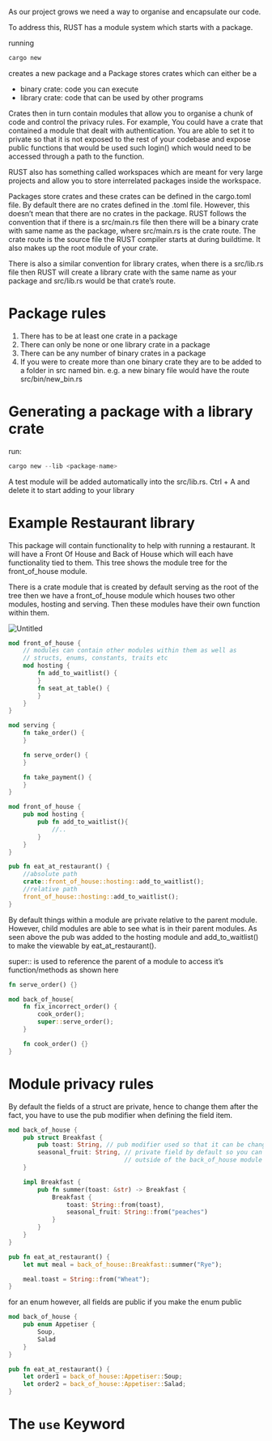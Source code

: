 As our project grows we need a way to organise and encapsulate our code.

To address this, RUST has  a module system which starts with a package.

running

```rust
cargo new
```

creates a new package and a Package stores crates which can either be a 

- binary crate: code you can execute
- library crate: code that can be used by other programs

Crates then in turn contain modules that allow you to organise a chunk of code and control the privacy rules. For example, You could have a crate that contained a module that dealt with authentication. You are able to set it to private so that it is not exposed to the rest of your codebase and expose public functions that would be used such login() which would need to be accessed through a path to the function.

RUST also has something called workspaces which are meant for very large projects and allow you to store interrelated packages inside the workspace.

Packages store crates and these crates can be defined in the cargo.toml file. By default there are no crates defined in the .toml file. However, this doesn’t mean that there are no crates in the package. RUST follows the convention that if there is a src/main.rs file then there will be a binary crate with same name as the package, where src/main.rs is the crate route. The crate route is the source file the RUST compiler starts at during buildtime. It also makes up the root module of your crate.

There is  also a similar convention for library crates, when there is a src/lib.rs file then RUST will create a library crate with the same name as your package and src/lib.rs would be that crate’s route.

# Package rules

1. There has to be at least one crate in a package
2. There can only be none or one library crate in a package
3. There can be any number of binary crates in a package
4. If you were to create more than one binary crate they are to be added to a folder in src named bin. e.g. a new binary file would have the route src/bin/new_bin.rs

# Generating a package with a library crate

run:

```rust
cargo new --lib <package-name>
```

A test module will be added automatically into the src/lib.rs. Ctrl + A and delete it to start adding to your library

# Example Restaurant library

This package will contain functionality to help with running a restaurant. It will have a Front Of House and Back of House which will each have functionality tied to them. This tree shows the module tree for the front_of_house module.

There is a crate module that is created by default serving as the root of the tree then we have a front_of_house module which houses two other modules, hosting and serving. Then these modules have their own function within them.

![Untitled](https://s3-us-west-2.amazonaws.com/secure.notion-static.com/ad72a3f3-9b6b-4cda-8577-333db2280486/Untitled.png)

```rust
mod front_of_house {
    // modules can contain other modules within them as well as
    // structs, enums, constants, traits etc
    mod hosting {
        fn add_to_waitlist() {
        }
        fn seat_at_table() {
        }
    }
}

mod serving {
    fn take_order() {
    }

    fn serve_order() {
    }

    fn take_payment() {
    }
}
```

```rust
mod front_of_house {
    pub mod hosting {
        pub fn add_to_waitlist(){
            //..
        }
    }
}

pub fn eat_at_restaurant() {
    //absolute path
    crate::front_of_house::hosting::add_to_waitlist();
    //relative path
    front_of_house::hosting::add_to_waitlist();
}
```

By default things within a module are private relative to the parent module. However, child modules are able to see what is in their parent modules. As seen above the pub was added to the hosting module and add_to_waitlist() to make the viewable by eat_at_restaurant().

super:: is used to reference the parent of a module to access it’s function/methods as shown here

```rust
fn serve_order() {}

mod back_of_house{
    fn fix_incorrect_order() {
        cook_order();
        super::serve_order();
    }

    fn cook_order() {}
}
```

# Module privacy rules

By default the fields of a struct are private, hence to change them after the fact, you have to use the pub modifier when defining the field item.

```rust
mod back_of_house {
    pub struct Breakfast {
        pub toast: String, // pub modifier used so that it can be changed
        seasonal_fruit: String, // private field by default so you can't define a struct 
                                // outside of the back_of_house module i.e in the eat_at_restaurant fn
    }

    impl Breakfast {
        pub fn summer(toast: &str) -> Breakfast {
            Breakfast {
                toast: String::from(toast),
                seasonal_fruit: String::from("peaches")
            }
        }
    }
}

pub fn eat_at_restaurant() {
    let mut meal = back_of_house::Breakfast::summer("Rye");

    meal.toast = String::from("Wheat");
}
```

for an enum however, all fields are public if you make the enum public

```rust
mod back_of_house {
    pub enum Appetiser {
        Soup,
        Salad
    }
}

pub fn eat_at_restaurant() {
    let order1 = back_of_house::Appetiser::Soup;
    let order2 = back_of_house::Appetiser::Salad;
}
```

# The `use` Keyword